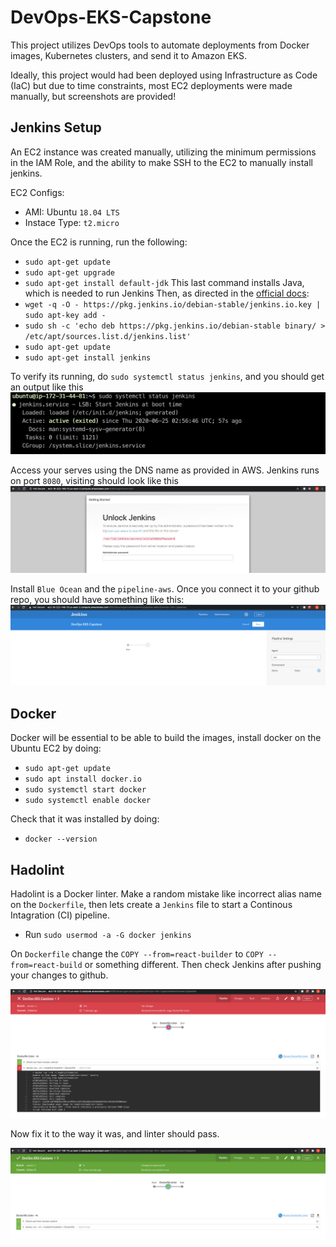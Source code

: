 # DevOps-EKS-Capstone
This project utilizes DevOps tools to automate deployments from Docker images, Kubernetes clusters, and send it to Amazon EKS.

Ideally, this project would had been deployed using Infrastructure as Code (IaC) but due to time constraints, most EC2 deployments were made manually, but screenshots are provided!

## Jenkins Setup
An EC2 instance was created manually, utilizing the minimum permissions in the IAM Role, and the ability to make SSH to the EC2 to manually install jenkins.

EC2 Configs:
- AMI: Ubuntu `18.04 LTS`
- Instace Type: `t2.micro`

Once the EC2 is running, run the following:
- `sudo apt-get update`
- `sudo apt-get upgrade`
- `sudo apt-get install default-jdk`
This last command installs Java, which is needed to run Jenkins
Then, as directed in the [official docs](https://www.jenkins.io/doc/book/installing/#debianubuntu):
- `wget -q -O - https://pkg.jenkins.io/debian-stable/jenkins.io.key | sudo apt-key add -`
- `sudo sh -c 'echo deb https://pkg.jenkins.io/debian-stable binary/ > /etc/apt/sources.list.d/jenkins.list'`
- `sudo apt-get update`
- `sudo apt-get install jenkins`

To verify its running, do `sudo systemctl status jenkins`, and you should get an output like this
<img src="./screenshots/1.png">

Access your serves using the DNS name as provided in AWS. Jenkins runs on port `8080`, visiting should look like this
<img src="./screenshots/2.png">

Install `Blue Ocean` and the `pipeline-aws`. Once you connect it to your github repo, you should have something like this:
<img src="./screenshots/3.png">

## Docker
Docker will be essential to be able to build the images, install docker on the Ubuntu EC2 by doing:
- `sudo apt-get update`
- `sudo apt install docker.io`
- `sudo systemctl start docker`
- `sudo systemctl enable docker`

Check that it was installed by doing:
- `docker --version`

## Hadolint
Hadolint is a Docker linter. Make a random mistake like incorrect alias name on the `Dockerfile`, then lets create a `Jenkins` file to start a Continous Intagration (CI) pipeline.
- Run `sudo usermod -a -G docker jenkins`

On `Dockerfile` change the `COPY --from=react-builder` to  `COPY --from=react-build` or something different. Then check Jenkins after pushing your changes to github.

<img src="./screenshots/4.png">

Now fix it to the way it was, and linter should pass.

<img src="./screenshots/5.png">

